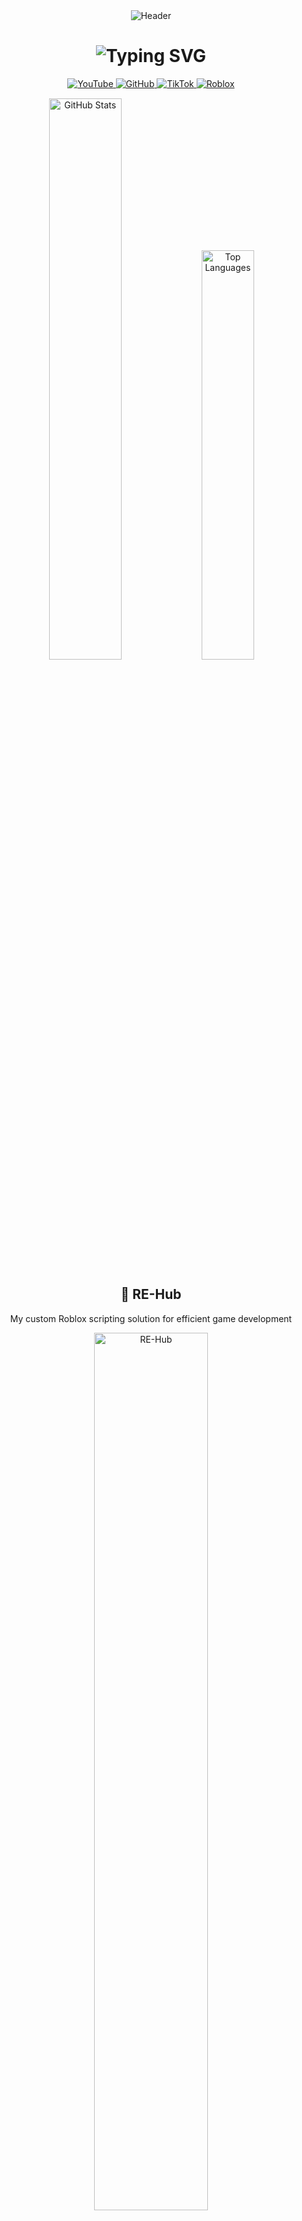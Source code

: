 <div align="center">
  
  <!-- Roblox-themed header with waving animation -->
  <img src="https://capsule-render.vercel.app/api?type=waving&color=00A2FF&height=200&section=header&text=ArchIsDead&fontSize=60&fontColor=FFFFFF&animation=fadeIn&fontAlignY=30&desc=Creator%20of%20RE-Hub&descAlignY=50" alt="Header" />

  <!-- Dynamic typing text -->
  <h1 align="center">
    <img src="https://readme-typing-svg.demolab.com?font=Roboto+Mono&weight=600&size=24&pause=1000&color=00A2FF&center=true&vCenter=true&width=500&lines=Roblox+Scripter;RE-Hub+Creator;Lua+Developer;Systems+Automation" alt="Typing SVG" />
  </h1>

  <!-- Social badges -->
  <div align="center" style="margin: 15px 0">
    <a href="https://youtube.com/[YOUR_CHANNEL]" target="_blank">
      <img src="https://img.shields.io/badge/YouTube-FF0000?style=for-the-badge&logo=youtube&logoColor=white" alt="YouTube" />
    </a>
    <a href="https://github.com/ArchIsDead" target="_blank">
      <img src="https://img.shields.io/badge/GitHub-100000?style=for-the-badge&logo=github&logoColor=white" alt="GitHub" />
    </a>
    <a href="https://tiktok.com/@[YOUR_USERNAME]" target="_blank">
      <img src="https://img.shields.io/badge/TikTok-000000?style=for-the-badge&logo=tiktok&logoColor=white" alt="TikTok" />
    </a>
    <a href="https://roblox.com/users/[YOUR_ID]/profile" target="_blank">
      <img src="https://img.shields.io/badge/Roblox-00A2FF?style=for-the-badge&logo=roblox&logoColor=white" alt="Roblox" />
    </a>
  </div>

  <!-- GitHub Stats -->
  <div align="center">
    <img width="48%" src="https://github-readme-stats.vercel.app/api?username=ArchIsDead&show_icons=true&theme=algolia&hide_border=true&count_private=true&include_all_commits=true" alt="GitHub Stats" />
    <img width="41%" src="https://github-readme-stats.vercel.app/api/top-langs/?username=ArchIsDead&layout=compact&theme=algolia&hide_border=true&langs_count=6&hide=html,css,scss&exclude_repo=repo1,repo2" alt="Top Languages" />
  </div>

  <!-- RE-Hub Spotlight Section -->
  <h2 align="center">🌟 RE-Hub</h2>
  <p align="center">My custom Roblox scripting solution for efficient game development</p>
  <div align="center">
    <a href="[RE-HUB_GITHUB_LINK]">
      <img width="60%" src="https://via.placeholder.com/600x200/00A2FF/FFFFFF?text=RE-Hub+Roblox+Scripting+Tool" alt="RE-Hub" />
    </a>
  </div>

  <!-- Roblox Profile Badge -->
  <h2 align="center">📊 Roblox Profile</h2>
  <div align="center">
    <img src="https://roblox-badge.vercel.app/api/badge?userId=3532024703&showRank=true" alt="Roblox Badge" />
  </div>

  <!-- Spotify Now Playing -->
  <h2 align="center">🎧 Now Playing</h2>
  <div align="center">
    <img src="https://spotify-recently-played-readme.vercel.app/api?user=31acdgenrsw2sn5mtmof5unvnjsy&count=1&width=400" alt="Spotify" />
  </div>

  <!-- Footer -->
  <img src="https://capsule-render.vercel.app/api?type=waving&color=00A2FF&height=100&section=footer" alt="Footer" />
  
</div>
